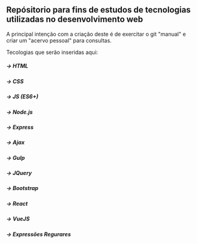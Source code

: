 ## Repósitorio para fins de estudos de tecnologias utilizadas no desenvolvimento web

A principal intenção com a criação deste é de exercitar o git "manual" e criar um "acervo pessoal" para consultas.

Tecologias que serão inseridas aqui:

##### -> HTML
##### -> CSS
##### -> JS (ES6+)
##### -> Node.js
##### -> Express
##### -> Ajax
##### -> Gulp
##### -> JQuery
##### -> Bootstrap
##### -> React
##### -> VueJS
##### -> Expressões Regurares
